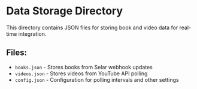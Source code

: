# Data Storage Directory

This directory contains JSON files for storing book and video data for real-time integration.

## Files:
- `books.json` - Stores books from Selar webhook updates
- `videos.json` - Stores videos from YouTube API polling
- `config.json` - Configuration for polling intervals and other settings